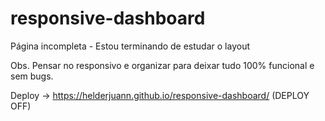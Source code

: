 # responsive-dashboard

Página incompleta - Estou terminando de estudar o layout

Obs. Pensar no responsivo e organizar para deixar tudo 100% funcional e sem bugs.

Deploy -> https://helderjuann.github.io/responsive-dashboard/    (DEPLOY OFF)
